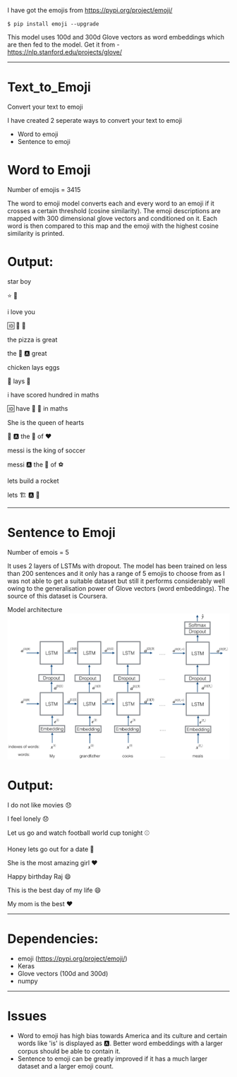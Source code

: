 I have got the emojis from https://pypi.org/project/emoji/

```
$ pip install emoji --upgrade

```
This model uses 100d and 300d Glove vectors as word embeddings which are then fed to the model. Get it from - https://nlp.stanford.edu/projects/glove/

----

# Text_to_Emoji

Convert your text to emoji

I have created 2 seperate ways to convert your text to emoji

* Word to emoji
* Sentence to emoji

# Word to Emoji

Number of emojis = 3415

The word to emoji model converts each and every word to an emoji if it crosses a certain threshold (cosine similarity). The emoji descriptions are mapped with 300 dimensional glove vectors and conditioned on it. Each word is then compared to this map and the emoji with the highest cosine similarity is printed.

# Output:

star boy

⭐ 👦

i love you

🆔 💌 🙅

the pizza is great

the 🍕 🅰 great

chicken lays eggs

🐔 lays 🍳

i have scored hundred in maths

🆔 have 🥅 💯 in maths

She is the queen of hearts

👩 🅰 the 👸 of ♥

messi is the king of soccer

messi 🅰 the 🤴 of ⚽

lets build a rocket

lets 🏗 🅰 🚀


----

# Sentence to Emoji

Number of emois = 5

It uses 2 layers of LSTMs with dropout. The model has been trained on less than 200 sentences and it only has a range of 5 emojis to choose from as I was not able to get a suitable dataset but still it performs considerably well owing to the generalisation power of Glove vectors (word embeddings). The source of this dataset is Coursera.


Model architecture
![Screenshot](architecture.png)

# Output:

I do not like movies 😞

I feel lonely 😞

Let us go and watch football world cup tonight ⚾

Honey lets go out for a date 🍴

She is the most amazing girl ❤️

Happy birthday Raj 😄

This is the best day of my life 😄

My mom is the best ❤️

----
# Dependencies:
* emoji (https://pypi.org/project/emoji/)
* Keras
* Glove vectors (100d and 300d)
* numpy

----
# Issues
* Word to emoji has high bias towards America and its culture and certain words like 'is' is displayed as 🅰. Better word embeddings with a larger corpus should be able to contain it.
* Sentence to emoji can be greatly improved if it has a much larger dataset and a larger emoji count.
